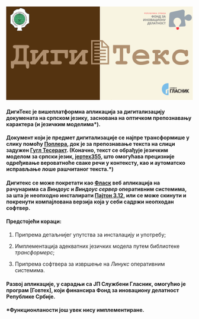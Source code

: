 ![](static/cover.png)

#### ДигиТекс је вишеплатформна апликација за дигитализацију докумената на српском језику, заснована на оптичком препознавању карактера (и језичким моделима*).

#### Документ који је предмет дигитализације се најпре трансформише у слику помоћу [Поплера](https://poppler.freedesktop.org/), док је за препознавање текста на слици задужен [Гугл Тесеракт](https://github.com/tesseract-ocr/tesseract). (Коначно, текст се обрађује језичким моделом за српски језик, [јертех355](https://huggingface.co/jerteh/Jerteh-355), што омогућава прецизније одређивање вероватноће сваке речи у контексту, као и аутоматско исправљање лоше рашчитаног текста.*) 

#### Дигитекс се може покретати као [Фласк](https://flask.palletsprojects.com/) веб апликација на рачунарима са _Виндоус_ и _Виндоус сервер_ оперативним системима, за шта је неопходно инсталирати [Пајтон 3.12](https://www.python.org/downloads/release/python-3120/), или се може скинути и покренути компајлована верзија која у себи садржи неопходан софтвер.

#### Предстојећи кораци:
1. Припрема детаљнијег упутства за инсталацију и употребу;

2. Имплементација адекватних језичких модела путем библиотеке _трансформерс_;

3. Припрема софтвера за извршење на _Линукс_ оперативним системима.

#### Развој апликације, у сарадњи са ЈП Службени Гласник, омогућио је програм [Говтех], који финансира Фонд за иновациону делатност Републике Србије.


#### *Функционланости још увек нису имплементиране.